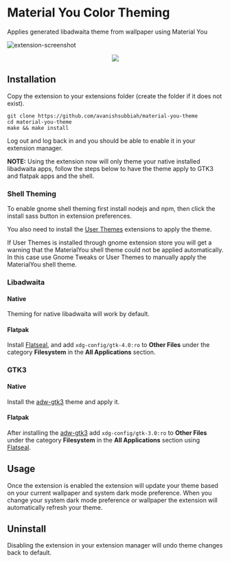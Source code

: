 # Material You Color Theming
Applies generated libadwaita theme from wallpaper using Material You

![extension-screenshot](https://i.imgur.com/VLXfoEa_d.webp?maxwidth=2160&shape=thumb&fidelity=high)

<div align="center">
  <a href="https://extensions.gnome.org/extension/5236/material-you-color-theming/">
    <img src="https://img.shields.io/badge/Install%20from-extensions.gnome.org-4A86CF?style=for-the-badge&logo=Gnome&logoColor=white"/>
  </a>  
</div>

## Installation
Copy the extension to your extensions folder (create the folder if it does not exist).
```
git clone https://github.com/avanishsubbiah/material-you-theme
cd material-you-theme
make && make install
```
Log out and log back in and you should be able to enable it in your extension manager.

**NOTE:** Using the extension now will only theme your native installed libadwaita apps, follow the steps below to have the theme apply to GTK3 and flatpak apps and the shell.

### Shell Theming
To enable gnome shell theming first install nodejs and npm, then click the install sass button in extension preferences.

You also need to install the [User Themes](https://extensions.gnome.org/extension/19/user-themes) extensions to apply the theme.

If User Themes is installed through gnome extension store you will get a warning that the MaterialYou shell theme could not be applied automatically. In this case use Gnome Tweaks or User Themes to manually apply the MaterialYou shell theme.

### Libadwaita
#### Native
Theming for native libadwaita will work by default.
#### Flatpak
Install [Flatseal](https://github.com/tchx84/Flatseal), and add `xdg-config/gtk-4.0:ro` to **Other Files** under the category **Filesystem** in the **All Applications** section.

### GTK3
#### Native
Install the [adw-gtk3](https://github.com/lassekongo83/adw-gtk3) theme and apply it.
#### Flatpak
After installing the [adw-gtk3](https://github.com/lassekongo83/adw-gtk3) add `xdg-config/gtk-3.0:ro` to **Other Files** under the category **Filesystem** in the **All Applications** section using [Flatseal](https://github.com/tchx84/Flatseal).

## Usage
Once the extension is enabled the extension will update your theme based on your current wallpaper and system dark mode preference. When you change your system dark mode preference or wallpaper the extension will automatically refresh your theme.

## Uninstall
Disabling the extension in your extension manager will undo theme changes back to default.
